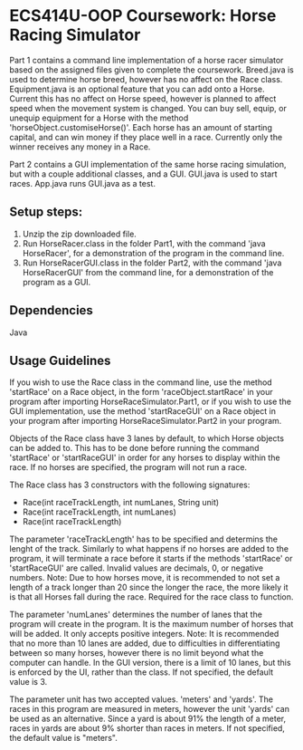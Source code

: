 # ECS414U-OOP Coursework: Horse Racing Simulator

Part 1 contains a command line implementation of a horse racer simulator based on the assigned files given to complete the coursework. 
Breed.java is used to determine horse breed, however has no affect on the Race class. 
Equipment.java is an optional feature that you can add onto a Horse. Current this has no affect on Horse speed, however is planned to affect speed when the movement system is changed. You can buy sell, equip, or unequip equipment for a Horse with the method 'horseObject.customiseHorse()'. Each horse has an amount of starting capital, and can win money if they place well in a race. Currently only the winner receives any money in a Race. 

Part 2 contains a GUI implementation of the same horse racing simulation, but with a couple additional classes, and a GUI. 
GUI.java is used to start races. 
App.java runs GUI.java as a test. 

## Setup steps:

1. Unzip the zip downloaded file. 
2. Run HorseRacer.class in the folder Part1, with the command 'java HorseRacer', for a demonstration of the program in the command line. 
3. Run HorseRacerGUI.class in the folder Part2, with the command 'java HorseRacerGUI' from the command line, for a demonstration of the program as a GUI. 

## Dependencies
Java

## Usage Guidelines
If you wish to use the Race class in the command line, use the method 'startRace' on a Race object, in the form 
'raceObject.startRace' in your program after importing HorseRaceSimulator.Part1, or if you wish to use the GUI implementation, use the method 'startRaceGUI' on a Race object in your program after importing HorseRaceSimulator.Part2 in your program. 

Objects of the Race class have 3 lanes by default, to which Horse objects can be added to. This has to be done before running the command 'startRace' or 'startRaceGUI' in order for any horses to display within the race. If no horses are specified, the program will not run a race. 

The Race class has 3 constructors with the following signatures:
- Race(int raceTrackLength, int numLanes, String unit)
- Race(int raceTrackLength, int numLanes)
- Race(int raceTrackLength)

The parameter 'raceTrackLength' has to be specified and determins the lenght of the track. Similarly to what happens if no horses are added to the program, it will terminate a race before it starts if the methods 'startRace' or 'startRaceGUI' are called. Invalid values are decimals, 0, or negative numbers. 
Note: Due to how horses move, it is recommended to not set a length of a track longer than 20 since the longer the race, the more likely it is that all Horses fall during the race. 
Required for the race class to function. 

The parameter 'numLanes' determines the number of lanes that the program will create in the program. It is the maximum number of horses that will be added. It only accepts positive integers. 
Note: It is recommended that no more than 10 lanes are added, due to difficulties in differentiating between so many horses, however there is no limit beyond what the computer can handle. In the GUI version, there is a limit of 10 lanes, but this is enforced by the UI, rather than the class. 
If not specified, the default value is 3. 

The parameter unit has two accepted values. 'meters' and 'yards'. The races in this program are measured in meters, however the unit 'yards' can be used as an alternative. Since a yard is about 91% the length of a meter, races in yards are about 9% shorter than races in meters. 
If not specified, the default value is "meters". 

